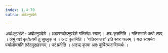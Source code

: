 ```yaml
---
index: 1.4.70
sutra: अदोऽनुपदेशे

---
```

_अदोऽनुपदेशे_ - अदोऽनुपदेशे । अदश्शब्दोऽनुपदेशे गतिसंज्ञः स्यात् । अदः कृतमिति । गतिसमासे क्त्वो ल्यप् । अमुं यज्ञं कृत्वेत्यर्थे तु सुब्लुक् च । अदः कृतमिति । 'गतिरनन्तरः' इति स्वरः फलम् । यदा स्वयमेव पर्यालोचयति तदेदमुदाहरणम् । परं प्रतीति । अदऋ कृत्वा अदः कुर्वित्यादावित्यर्थः ।